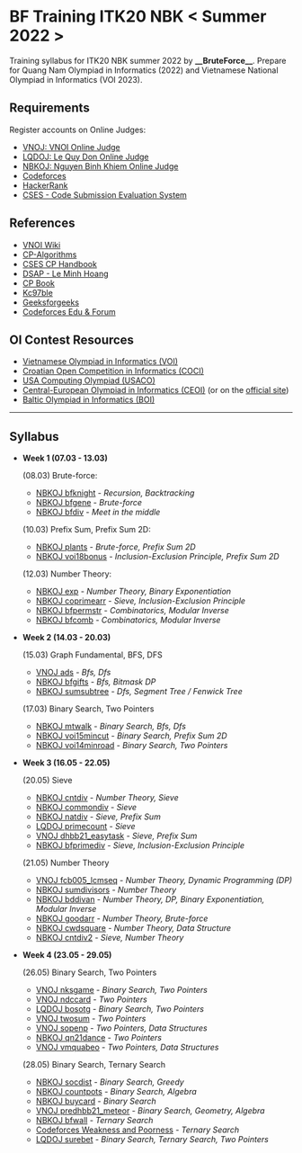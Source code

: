 # BF Training ITK20 NBK < Summer 2022 >

Training syllabus for ITK20 NBK summer 2022 by **\_\_BruteForce\_\_**. Prepare for Quang Nam Olympiad in Informatics (2022) and Vietnamese National Olympiad in Informatics (VOI 2023).

## Requirements

Register accounts on Online Judges:
- [VNOJ: VNOI Online Judge](https://oj.vnoi.info/)
- [LQDOJ: Le Quy Don Online Judge](https://lqdoj.edu.vn/)
- [NBKOJ: Nguyen Binh Khiem Online Judge](https://nbk.homes/)
- [Codeforces](https://codeforces.com/)
- [HackerRank](https://www.hackerrank.com/)
- [CSES - Code Submission Evaluation System](https://cses.fi/)

## References

- [VNOI Wiki](https://vnoi.info/wiki/Home)
- [CP-Algorithms](https://cp-algorithms.com/)
- [CSES CP Handbook](https://cses.fi/book/index.php)
- [DSAP - Le Minh Hoang](https://drive.google.com/file/d/0BwcTB8a10LBwV1J3T2xDTGhQNmM/view?resourcekey=0-R4tnYInPWCKb5W_DK_JQwQ)
- [CP Book](https://cpbook.net/)
- [Kc97ble](https://sites.google.com/site/kc97ble/)
- [Geeksforgeeks](https://www.geeksforgeeks.org/)
- [Codeforces Edu & Forum](https://codeforces.com/edu/courses)


## OI Contest Resources

- [Vietnamese Olympiad in Informatics (VOI)](https://oj.vnoi.info/problems/?category=7&point_start=&point_end=)
- [Croatian Open Competition in Informatics (COCI)](https://hsin.hr/coci/)
- [USA Computing Olympiad (USACO)](http://www.usaco.org/index.php?page=contests)
- [Central-European Olympiad in Informatics (CEOI)](https://cses.fi/ceoi/list/) (or on the [official site](http://ceoi.inf.elte.hu/))
- [Baltic Olympiad in Informatics (BOI)](https://cses.fi/boi/list/)

----
## Syllabus

- **Week 1 (07.03 - 13.03)**

    (08.03) Brute-force:
    - [NBKOJ bfknight](https://nbk.homes/problem/bfknight) - *Recursion, Backtracking*
    - [NBKOJ bfgene](https://nbk.homes/problem/bfgene) - *Brute-force*
    - [NBKOJ bfdiv](https://nbk.homes/problem/bfdiv) - *Meet in the middle*

    (10.03) Prefix Sum, Prefix Sum 2D:
    - [NBKOJ plants](https://nbk.homes/problem/plants) - *Brute-force, Prefix Sum 2D* 
    - [NBKOJ voi18bonus](https://nbk.homes/problem/voi18bonus) - *Inclusion-Exclusion Principle, Prefix Sum 2D*

    (12.03) Number Theory:
    - [NBKOJ exp](https://nbk.homes/problem/exp) - *Number Theory, Binary Exponentiation*
    - [NBKOJ coprimearr](https://nbk.homes/problem/coprimearr) - *Sieve, Inclusion-Exclusion Principle*
    - [NBKOJ bfpermstr](https://nbk.homes/problem/bfpermstr) - *Combinatorics, Modular Inverse*
    - [NBKOJ bfcomb](https://nbk.homes/problem/bfcomb) - *Combinatorics, Modular Inverse*

- **Week 2 (14.03 - 20.03)**

    (15.03) Graph Fundamental, BFS, DFS
    - [VNOJ ads](https://oj.vnoi.info/problem/ads) - *Bfs, Dfs*
    - [NBKOJ bfgifts](https://nbk.homes/problem/bfgifts) - *Bfs, Bitmask DP*
    - [NBKOJ sumsubtree](https://nbk.homes/problem/sumsubtree) - *Dfs, Segment Tree / Fenwick Tree*

    (17.03) Binary Search, Two Pointers
    - [NBKOJ mtwalk](https://nbk.homes/problem/mtwalk) - *Binary Search, Bfs, Dfs*
    - [NBKOJ voi15mincut](https://nbk.homes/problem/voi15mincut) - *Binary Search, Prefix Sum 2D*
    - [NBKOJ voi14minroad](https://nbk.homes/problem/voi14minroad) - *Binary Search, Two Pointers*

- **Week 3 (16.05 - 22.05)**
  
    (20.05) Sieve
    - [NBKOJ cntdiv](https://nbk.homes/problem/cntdiv) - *Number Theory, Sieve*
    - [NBKOJ commondiv](https://nbk.homes/problem/commondiv) - *Sieve*
    - [NBKOJ natdiv](https://nbk.homes/problem/natdiv) - *Sieve, Prefix Sum*
    - [LQDOJ primecount](https://lqdoj.edu.vn/problem/primecount) - *Sieve*
    - [VNOJ dhbb21_easytask](https://oj.vnoi.info/problem/dhbb21_easytask) - *Sieve, Prefix Sum*
    - [NBKOJ bfprimediv](https://nbk.homes/problem/bfprimediv) - *Sieve, Inclusion-Exclusion Principle*

    (21.05) Number Theory
    - [VNOJ fcb005_lcmseq](https://oj.vnoi.info/problem/fcb005_lcmseq) - *Number Theory, Dynamic Programming (DP)*
    - [NBKOJ sumdivisors](https://nbk.homes/problem/sumdivisors) - *Number Theory*
    - [NBKOJ bddivan](http://nbk.homes/problem/bddivan) - *Number Theory, DP, Binary Exponentiation, Modular Inverse*
    - [NBKOJ goodarr](https://nbk.homes/problem/goodarr) - *Number Theory, Brute-force*
    - [NBKOJ cwdsquare](https://nbk.homes/problem/cwdsquare) - *Number Theory, Data Structure*
    - [NBKOJ cntdiv2](https://nbk.homes/problem/cntdiv2) - *Sieve, Number Theory*

- **Week 4 (23.05 - 29.05)**

    (26.05) Binary Search, Two Pointers
    - [VNOJ nksgame](https://oj.vnoi.info/problem/nksgame) - *Binary Search, Two Pointers*
    - [VNOJ ndccard](https://oj.vnoi.info/problem/ndccard) - *Two Pointers*
    - [LQDOJ bosotg](https://lqdoj.edu.vn/problem/1819bosotg) - *Binary Search, Two Pointers*
    - [VNOJ twosum](https://oj.vnoi.info/problem/twosum) - *Two Pointers*
    - [VNOJ sopenp](https://oj.vnoi.info/problem/sopenp) - *Two Pointers, Data Structures*
    - [NBKOJ qn21dance](https://nbk.homes/problem/qn21dance) - *Two Pointers*
    - [VNOJ vmquabeo](https://oj.vnoi.info/problem/vmquabeo) - *Two Pointers, Data Structures*

    (28.05) Binary Search, Ternary Search
    - [NBKOJ socdist](https://nbk.homes/problem/socdist) - *Binary Search, Greedy*
    - [NBKOJ countpots](https://nbk.homes/problem/countpots) - *Binary Search, Algebra*
    - [NBKOJ buycard](https://nbk.homes/problem/buycard) - *Binary Search*
    - [VNOJ predhbb21_meteor](https://oj.vnoi.info/problem/predhbb21_meteor) - *Binary Search, Geometry, Algebra*
    - [NBKOJ bfwall](https://nbk.homes/problem/bfwall) - *Ternary Search*
    - [Codeforces Weakness and Poorness](https://codeforces.com/problemset/problem/578/C) - *Ternary Search*
    - [LQDOJ surebet](https://lqdoj.edu.vn/problem/surebet) - *Binary Search, Ternary Search, Two Pointers*
